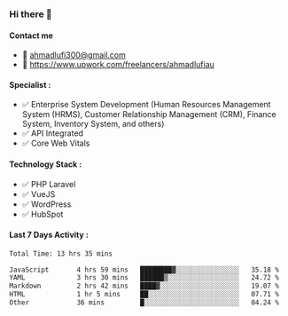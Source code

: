 ### Hi there 👋

#### Contact me 
- :email: ahmadlufi300@gmail.com
- 🔭 https://www.upwork.com/freelancers/ahmadlufiau

#### Specialist :
- ✅ Enterprise System Development (Human Resources Management System (HRMS), Customer Relationship Management (CRM), Finance System, Inventory System, and others)
- ✅ API Integrated
- ✅ Core Web Vitals

#### Technology Stack :

- ✅ PHP Laravel
- ✅ VueJS
- ✅ WordPress
- ✅ HubSpot

#### Last 7 Days Activity :
<!--START_SECTION:waka-->

```txt
Total Time: 13 hrs 35 mins

JavaScript       4 hrs 59 mins   ████████▓░░░░░░░░░░░░░░░░   35.18 %
YAML             3 hrs 30 mins   ██████▒░░░░░░░░░░░░░░░░░░   24.72 %
Markdown         2 hrs 42 mins   ████▓░░░░░░░░░░░░░░░░░░░░   19.07 %
HTML             1 hr 5 mins     ██░░░░░░░░░░░░░░░░░░░░░░░   07.71 %
Other            36 mins         █░░░░░░░░░░░░░░░░░░░░░░░░   04.24 %
```

<!--END_SECTION:waka-->

<!--
**ahmadlufiau/ahmadlufiau** is a ✨ _special_ ✨ repository because its `README.md` (this file) appears on your GitHub profile.

Here are some ideas to get you started:

- 🔭 I’m currently working on ...
- 🌱 I’m currently learning ...
- 👯 I’m looking to collaborate on ...
- 🤔 I’m looking for help with ...
- 💬 Ask me about ...
- 📫 How to reach me: ...
- 😄 Pronouns: ...
- ⚡ Fun fact: ...
-->
